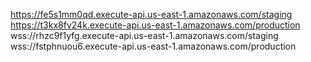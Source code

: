 https://fe5s1mm0qd.execute-api.us-east-1.amazonaws.com/staging
https://t3kx8fv24k.execute-api.us-east-1.amazonaws.com/production
wss://rhzc9f1yfg.execute-api.us-east-1.amazonaws.com/staging
wss://fstphnuou6.execute-api.us-east-1.amazonaws.com/production